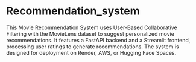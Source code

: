 # Recommendation_system
This Movie Recommendation System uses User-Based Collaborative Filtering with the MovieLens dataset to suggest personalized movie recommendations. It features a FastAPI backend and a Streamlit frontend, processing user ratings to generate recommendations. The system is designed for deployment on Render, AWS, or Hugging Face Spaces.
